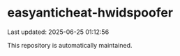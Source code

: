 # easyanticheat-hwidspoofer

Last updated: 2025-06-25 01:12:56

This repository is automatically maintained.

